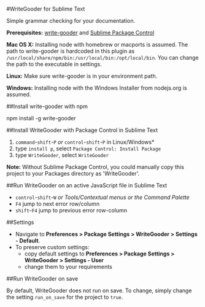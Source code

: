 #WriteGooder for Sublime Text

Simple grammar checking for your documentation.

**Prerequisites:** [write-gooder](http://github.com/duereg/write-good) and [Sublime Package Control](http://wbond.net/sublime_packages/package_control/installation)

**Mac OS X:** Installing node with homebrew or macports is assumed. The path to write-gooder is hardcoded in this plugin as `/usr/local/share/npm/bin:/usr/local/bin:/opt/local/bin`. You can change the path to the executable in settings.

**Linux:** Make sure write-gooder is in your environment path.

**Windows:** Installing node with the Windows Installer from nodejs.org is assumed.

##Install write-gooder with npm

  npm install -g write-gooder

##Install WriteGooder with Package Control in Sublime Text

1. `command`-`shift`-`P` *or* `control`-`shift`-`P` in Linux/Windows*
2. type `install p`, select `Package Control: Install Package`
3. type `WriteGooder`, select `WriteGooder`

**Note:** Without Sublime Package Control, you could manually copy this project to your Packages directory as 'WriteGooder'.

##Run WriteGooder on an active JavaScript file in Sublime Text

- `control`-`shift`-`W` *or Tools/Contextual menus or the Command Palette*
- `F4` jump to next error row/column
- `shift`-`F4` jump to previous error row-column

##Settings

* Navigate to **Preferences > Package Settings > WriteGooder > Settings - Default**.
* To preserve custom settings:
  * copy default settings to **Preferences > Package Settings > WriteGooder > Settings - User**
  * change them to your requirements

##Run WriteGooder on save

By default, WriteGooder does not run on save. To change, simply change the setting `run_on_save` for the project to `true`.
